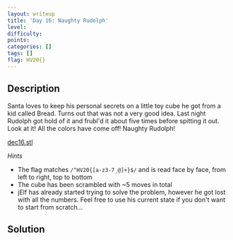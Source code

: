 ```yaml
---
layout: writeup
title: 'Day 16: Naughty Rudolph'
level:
difficulty:
points:
categories: []
tags: []
flag: HV20{}
---
```

## Description

Santa loves to keep his personal secrets on a little toy cube he got
from a kid called Bread. Turns out that was not a very good idea. Last
night Rudolph got hold of it and frubl'd it about five times before
spitting it out. Look at it! All the colors have come off! Naughty
Rudolph!

[dec16.stl](writeupfiles/dec16.stl)

*Hints*

* The flag matches `/^HV20{[a-z3-7_@]+}$/` and is read face by face,
  from left to right, top to bottom
* The cube has been scrambled with ~5 moves in total
* jElf has already started trying to solve the problem, however he got
  lost with all the numbers. Feel free to use his current state if you
  don't want to start from scratch...

## Solution

